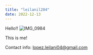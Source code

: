 ```yaml
---
title: "leilanil204"
date: 2022-12-13
---
```

Hello!!
![IMG_0984](https://user-images.githubusercontent.com/112535911/207487239-e46f2216-d044-4ccc-934b-e615fd8c02c1.jpg)

This is me!

Contact info: lopez.leilani04@gmail.com
